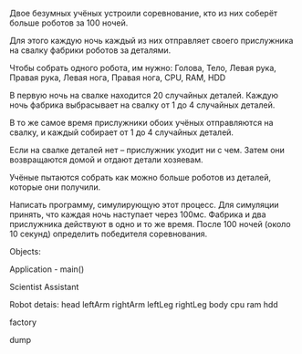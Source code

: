 Двое безумных учёных устроили соревнование,
кто из них соберёт больше роботов за 100 ночей.

Для этого каждую ночь каждый из них отправляет своего
прислужника на свалку фабрики роботов за деталями.

Чтобы собрать одного робота, им нужно:
Голова,
Тело,
Левая рука, 
Правая рука, 
Левая нога,
Правая нога,
CPU,
RAM,
HDD

В первую ночь на свалке находится 20 случайных деталей.
Каждую ночь фабрика выбрасывает на свалку от 1 до 4 случайных деталей.

В то же самое время прислужники обоих учёных
отправляются на свалку, и каждый собирает от 1 до 4 случайных деталей. 

Если на свалке деталей нет – прислужник уходит ни с чем.
Затем они возвращаются домой и отдают детали хозяевам.

Учёные пытаются собрать как можно больше роботов из деталей, которые они получили.

Написать программу, симулирующую этот процесс. 
Для симуляции принять, что каждая ночь наступает через 100мс.
Фабрика и два прислужника действуют в одно и то же время.
После 100 ночей (около 10 секунд) определить победителя соревнования.


Objects:

Application - main()

Scientist
    Assistant
        

Robot
detais:
    head
    leftArm
    rightArm
    leftLeg
    rightLeg
    body
    cpu
    ram
    hdd

factory

dump
